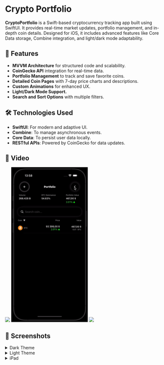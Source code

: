 # Crypto Portfolio
__CryptoPortfolio__ is a Swift-based cryptocurrency tracking app built using SwiftUI. It provides real-time market updates, portfolio management, and in-depth coin details. Designed for iOS, it includes advanced features like Core Data storage, Combine integration, and light/dark mode adaptability.

## 📱 Features
- __MVVM Architecture__ for structured code and scalability.
- __CoinGecko API__ integration for real-time data.
- __Portfolio Management__ to track and save favorite coins.
- __Detailed Coin Pages__ with 7-day price charts and descriptions.
- __Custom Animations__ for enhanced UX.
- __Light/Dark Mode Support.__
- __Search and Sort Options__ with multiple filters.

## 🛠 Technologies Used
- __SwiftUI__: For modern and adaptive UI.
- __Combine__: To manage asynchronous events.
- __Core Data__: To persist user data locally.
- __RESTful APIs__: Powered by CoinGecko for data updates.

## 🎥 Video
<p float="left">
  <img src="https://github.com/white4ocolate/CryptoPortfolio/blob/main/Screenshots/Gif/Home.gif" width="250"/>
  <img src="https://github.com/white4ocolate/CryptoPortfolio/blob/main/Screenshots/Gif/AddCoin.gif" width="250"/>
  <img src="https://github.com/white4ocolate/CryptoPortfolio/blob/main/Screenshots/Gif/SortOrder.gif" width="250"/>
</p>

## 📸 Screenshots
<details>
<summary>Dark Theme</summary>
<img src="https://github.com/white4ocolate/CryptoPortfolio/blob/main/Screenshots/Home/HomeDark.png" width="200"/>
<img src="https://github.com/white4ocolate/CryptoPortfolio/blob/main/Screenshots/Detail/DetailDark.png" width="200"/>
<img src="https://github.com/white4ocolate/CryptoPortfolio/blob/main/Screenshots/Portfolio/PortfolioDark.png" width="200"/>
<img src="https://github.com/white4ocolate/CryptoPortfolio/blob/main/Screenshots/AddCoin/AddCoinDark.png" width="200"/>
</details>

<details>
<summary>Light Theme</summary>
<img src="https://github.com/white4ocolate/CryptoPortfolio/blob/main/Screenshots/Home/HomeLight.png" width="200"/>
<img src="https://github.com/white4ocolate/CryptoPortfolio/blob/main/Screenshots/Detail/DetailLight.png" width="200"/>
<img src="https://github.com/white4ocolate/CryptoPortfolio/blob/main/Screenshots/Portfolio/PortfolioLight.png" width="200"/>
<img src="https://github.com/white4ocolate/CryptoPortfolio/blob/main/Screenshots/AddCoin/AddCoinLight.png" width="200"/>
</details>

<details>
<summary>iPad</summary>
<img src="https://github.com/white4ocolate/CryptoPortfolio/blob/main/Screenshots/Home/HomeDark_IPAD.png" width="400"/>
<img src="https://github.com/white4ocolate/CryptoPortfolio/blob/main/Screenshots/Detail/DetailDark_IPAD.png" width="400"/>
<img src="https://github.com/white4ocolate/CryptoPortfolio/blob/main/Screenshots/Portfolio/PortfolioDark_IPAD.png" width="400"/>
<img src="https://github.com/white4ocolate/CryptoPortfolio/blob/main/Screenshots/AddCoin/AddCoinDark_IPAD.png" width="400"/>
</details>
